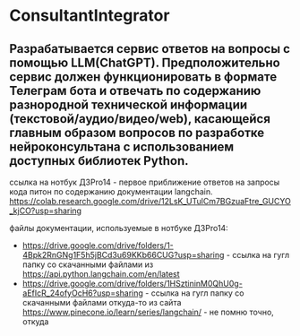 # ConsultantIntegrator
## Разрабатывается сервис ответов на вопросы с помощью LLM(ChatGPT). Предположительно сервис должен функционировать в формате Телеграм бота и отвечать по содержанию разнородной  технической информации (текстовой/аудио/видео/web), касающейся главным образом вопросов по разработке нейроконсультана с использованием доступных библиотек Python.

ссылка на нотбук ДЗPro14 - первое приближение ответов на запросы кода питон по содержанию документации langchain.
https://colab.research.google.com/drive/12LsK_UTulCm7BGzuaFtre_GUCYO_kjCO?usp=sharing

файлы документации, используемые в нотбуке ДЗPro14:
- https://drive.google.com/drive/folders/1-4Bpk2RnGNg1F5h5jBCd3u69KKb66CUG?usp=sharing - ссылка на гугл папку со скачанными файлами из  https://api.python.langchain.com/en/latest
- https://drive.google.com/drive/folders/1HSztininM0QhU0g-aEfIcR_24ofyOcH6?usp=sharing - ссылка на гугл папку со скачанными файлами откуда-то из сайта https://www.pinecone.io/learn/series/langchain/ - не помню точно, откуда

